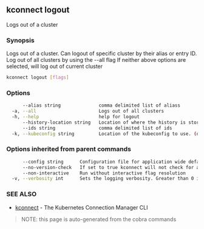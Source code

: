 ## kconnect logout

Logs out of a cluster

### Synopsis


Logs out of a cluster. Can logout of specific cluster by their alias or entry ID. 
Log out of all clusters by using the --all flag
If neither above options are selected, will log out of current cluster


```bash
kconnect logout [flags]
```

### Options

```bash
      --alias string              comma delimited list of aliass
  -a, --all                       Logs out of all clusters
  -h, --help                      help for logout
      --history-location string   Location of where the history is stored. (default "$HOME/.kconnect/history.yaml")
      --ids string                comma delimited list of ids
  -k, --kubeconfig string         Location of the kubeconfig to use. (default "$HOME/.kube/config")
```

### Options inherited from parent commands

```bash
      --config string      Configuration file for application wide defaults. (default "$HOME/.kconnect/config.yaml")
      --no-version-check   If set to true kconnect will not check for a newer version
      --non-interactive    Run without interactive flag resolution
  -v, --verbosity int      Sets the logging verbosity. Greater than 0 is debug and greater than 9 is trace.
```

### SEE ALSO

* [kconnect](index.md)	 - The Kubernetes Connection Manager CLI


> NOTE: this page is auto-generated from the cobra commands
